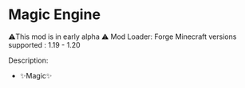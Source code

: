 # Magic Engine
⚠️This mod is in early alpha ⚠️
Mod Loader: Forge
Minecraft versions supported : 1.19 - 1.20

Description:
- ✨Magic✨

